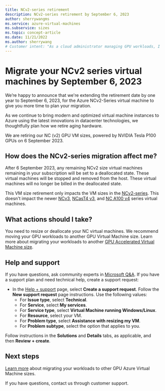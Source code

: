 ```yaml
---
title: NCv2-series retirement
description: NCv2-series retirement by September 6, 2023
author: sherrywangms
ms.service: azure-virtual-machines
ms.subservice: sizes
ms.topic: concept-article
ms.date: 11/21/2022
ms.author: sherrywang
# Customer intent: "As a cloud administrator managing GPU workloads, I want to migrate my NCv2-series virtual machines to a newer GPU VM size, so that I can ensure uninterrupted service and avoid deallocation after the retirement deadline."
---
```

# Migrate your NCv2 series virtual machines by September 6, 2023
We’re happy to announce that we're extending the retirement date by one year to September 6, 2023, for the Azure NCv2-Series virtual machine to give you more time to plan your migration.

As we continue to bring modern and optimized virtual machine instances to Azure using the latest innovations in datacenter technologies, we thoughtfully plan how we retire aging hardware. 

We are retiring our NC (v2) GPU VM sizes,  powered by NVIDIA Tesla P100 GPUs on 6 September 2023. 

## How does the NCv2-series migration affect me?  

After 6 September 2023, any remaining NCv2 size virtual machines remaining in your subscription will be set to a deallocated state. These virtual machines will be stopped and removed from the host. These virtual machines will no longer be billed in the deallocated state. 

This VM size retirement only impacts the VM sizes in the [NCv2-series](../../ncv2-series.md). This doesn't impact the newer [NCv3](../../ncv3-series.md), [NCasT4 v3](../../nct4-v3-series.md), and [NC A100 v4](../../nc-a100-v4-series.md) series virtual machines. 

## What actions should I take?  
You need to resize or deallocate your NC virtual machines. We recommend moving your GPU workloads to another GPU Virtual Machine size. Learn more about migrating your workloads to another [GPU Accelerated Virtual Machine size](../../sizes-gpu.md).

## Help and support

If you have questions, ask community experts in [Microsoft Q&A](/answers/topics/azure-virtual-machines.html). If you have a support plan and need technical help, create a support request:

- In the [Help + support](https://portal.azure.com/#blade/Microsoft_Azure_Support/HelpAndSupportBlade/newsupportrequest) page, select **Create a support request**. Follow the **New support request** page instructions. Use the following values:
   * For **Issue type**, select **Technical**.
   * For **Service**, select **My services**.
   * For **Service type**, select **Virtual Machine running Windows/Linux**.
   * For **Resource**, select your VM.
   * For **Problem type**, select **Assistance with resizing my VM**.
   * For **Problem subtype**, select the option that applies to you.

Follow instructions in the **Solutions** and **Details** tabs, as applicable, and then **Review + create**.
## Next steps

[Learn more](../../migration/sizes/n-series-migration.md) about migrating your workloads to other GPU Azure Virtual Machine sizes. 

If you have questions, contact us through customer support.
